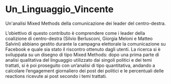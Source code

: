 # Un_Linguaggio_Vincente
Un'analisi Mixed Methods della comunicazione dei leader del centro-destra.

L’obiettivo di questo contributo è comprendere come i leader della coalizione di centro-destra (Silvio Berlusconi, Giorgia Meloni e Matteo Salvini) abbiano gestito durante la campagna elettorale la comunicazione su Facebook e quale sia stato il riscontro ottenuto dagli utenti. La ricerca si è sviluppata su un disegno di tipo Mixed Methods: dopo una prima parte di analisi qualitativa del linguaggio utilizzato dai singoli politici e dei temi trattati, si è poi proseguito con un’analisi di tipo quantitativa, andando a calcolare l’engagement giornaliero dei post dei politici e le percentuali delle reactions ricevute ai post secondo i temi trattati.
